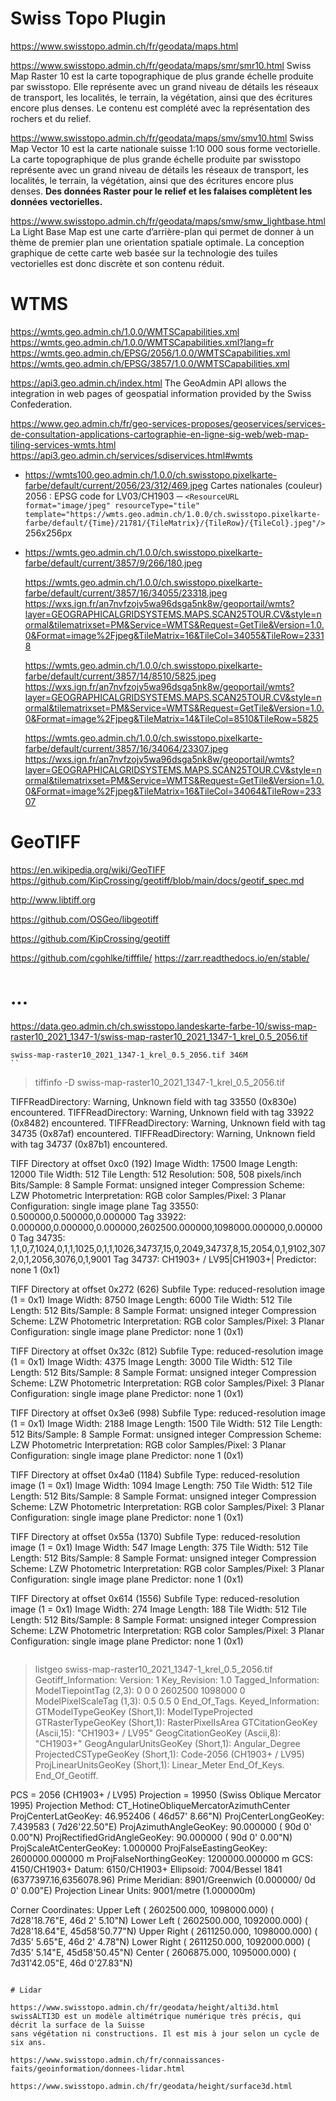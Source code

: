 # Swiss Topo Plugin

https://www.swisstopo.admin.ch/fr/geodata/maps.html

https://www.swisstopo.admin.ch/fr/geodata/maps/smr/smr10.html
Swiss Map Raster 10 est la carte topographique de plus grande échelle produite par swisstopo. Elle
représente avec un grand niveau de détails les réseaux de transport, les localités, le terrain, la
végétation, ainsi que des écritures encore plus denses. Le contenu est complété avec la
représentation des rochers et du relief.

https://www.swisstopo.admin.ch/fr/geodata/maps/smv/smv10.html
Swiss Map Vector 10 est la carte nationale suisse 1:10 000 sous forme vectorielle. La carte
topographique de plus grande échelle produite par swisstopo représente avec un grand niveau de
détails les réseaux de transport, les localités, le terrain, la végétation, ainsi que des écritures
encore plus denses. **Des données Raster pour le relief et les falaises complètent les données
vectorielles.**

https://www.swisstopo.admin.ch/fr/geodata/maps/smw/smw_lightbase.html
La Light Base Map est une carte d’arrière-plan qui permet de donner à un thème de premier plan une
orientation spatiale optimale. La conception graphique de cette carte web basée sur la technologie
des tuiles vectorielles est donc discrète et son contenu réduit.

# WTMS

https://wmts.geo.admin.ch/1.0.0/WMTSCapabilities.xml
https://wmts.geo.admin.ch/1.0.0/WMTSCapabilities.xml?lang=fr
https://wmts.geo.admin.ch/EPSG/2056/1.0.0/WMTSCapabilities.xml
https://wmts.geo.admin.ch/EPSG/3857/1.0.0/WMTSCapabilities.xml

https://api3.geo.admin.ch/index.html
The GeoAdmin API allows the integration in web pages of geospatial information provided by the Swiss Confederation.

https://www.geo.admin.ch/fr/geo-services-proposes/geoservices/services-de-consultation-applications-cartographie-en-ligne-sig-web/web-map-tiling-services-wmts.html
https://api3.geo.admin.ch/services/sdiservices.html#wmts

* https://wmts100.geo.admin.ch/1.0.0/ch.swisstopo.pixelkarte-farbe/default/current/2056/23/312/469.jpeg
  Cartes nationales (couleur)
  2056 : EPSG code for LV03/CH1903
─ `<ResourceURL format="image/jpeg" resourceType="tile" template="https://wmts.geo.admin.ch/1.0.0/ch.swisstopo.pixelkarte-farbe/default/{Time}/21781/{TileMatrix}/{TileRow}/{TileCol}.jpeg"/>`
  256x256px
* https://wmts.geo.admin.ch/1.0.0/ch.swisstopo.pixelkarte-farbe/default/current/3857/9/266/180.jpeg

  https://wmts.geo.admin.ch/1.0.0/ch.swisstopo.pixelkarte-farbe/default/current/3857/16/34055/23318.jpeg
  https://wxs.ign.fr/an7nvfzojv5wa96dsga5nk8w/geoportail/wmts?layer=GEOGRAPHICALGRIDSYSTEMS.MAPS.SCAN25TOUR.CV&style=normal&tilematrixset=PM&Service=WMTS&Request=GetTile&Version=1.0.0&Format=image%2Fjpeg&TileMatrix=16&TileCol=34055&TileRow=23318

  https://wmts.geo.admin.ch/1.0.0/ch.swisstopo.pixelkarte-farbe/default/current/3857/14/8510/5825.jpeg
  https://wxs.ign.fr/an7nvfzojv5wa96dsga5nk8w/geoportail/wmts?layer=GEOGRAPHICALGRIDSYSTEMS.MAPS.SCAN25TOUR.CV&style=normal&tilematrixset=PM&Service=WMTS&Request=GetTile&Version=1.0.0&Format=image%2Fjpeg&TileMatrix=14&TileCol=8510&TileRow=5825
  
  https://wmts.geo.admin.ch/1.0.0/ch.swisstopo.pixelkarte-farbe/default/current/3857/16/34064/23307.jpeg
  https://wxs.ign.fr/an7nvfzojv5wa96dsga5nk8w/geoportail/wmts?layer=GEOGRAPHICALGRIDSYSTEMS.MAPS.SCAN25TOUR.CV&style=normal&tilematrixset=PM&Service=WMTS&Request=GetTile&Version=1.0.0&Format=image%2Fjpeg&TileMatrix=16&TileCol=34064&TileRow=23307

# GeoTIFF

https://en.wikipedia.org/wiki/GeoTIFF
https://github.com/KipCrossing/geotiff/blob/main/docs/geotif_spec.md

http://www.libtiff.org

https://github.com/OSGeo/libgeotiff

https://github.com/KipCrossing/geotiff

https://github.com/cgohlke/tifffile/
https://zarr.readthedocs.io/en/stable/

# ...

https://data.geo.admin.ch/ch.swisstopo.landeskarte-farbe-10/swiss-map-raster10_2021_1347-1/swiss-map-raster10_2021_1347-1_krel_0.5_2056.tif

```
swiss-map-raster10_2021_1347-1_krel_0.5_2056.tif 346M
``

```
>tiffinfo -D swiss-map-raster10_2021_1347-1_krel_0.5_2056.tif

TIFFReadDirectory: Warning, Unknown field with tag 33550 (0x830e) encountered.
TIFFReadDirectory: Warning, Unknown field with tag 33922 (0x8482) encountered.
TIFFReadDirectory: Warning, Unknown field with tag 34735 (0x87af) encountered.
TIFFReadDirectory: Warning, Unknown field with tag 34737 (0x87b1) encountered.

TIFF Directory at offset 0xc0 (192)
  Image Width: 17500 Image Length: 12000
  Tile Width: 512 Tile Length: 512
  Resolution: 508, 508 pixels/inch
  Bits/Sample: 8
  Sample Format: unsigned integer
  Compression Scheme: LZW
  Photometric Interpretation: RGB color
  Samples/Pixel: 3
  Planar Configuration: single image plane
  Tag 33550: 0.500000,0.500000,0.000000
  Tag 33922: 0.000000,0.000000,0.000000,2602500.000000,1098000.000000,0.000000
  Tag 34735: 1,1,0,7,1024,0,1,1,1025,0,1,1,1026,34737,15,0,2049,34737,8,15,2054,0,1,9102,3072,0,1,2056,3076,0,1,9001
  Tag 34737: CH1903+ / LV95|CH1903+|
  Predictor: none 1 (0x1)

TIFF Directory at offset 0x272 (626)
  Subfile Type: reduced-resolution image (1 = 0x1)
  Image Width: 8750 Image Length: 6000
  Tile Width: 512 Tile Length: 512
  Bits/Sample: 8
  Sample Format: unsigned integer
  Compression Scheme: LZW
  Photometric Interpretation: RGB color
  Samples/Pixel: 3
  Planar Configuration: single image plane
  Predictor: none 1 (0x1)

TIFF Directory at offset 0x32c (812)
  Subfile Type: reduced-resolution image (1 = 0x1)
  Image Width: 4375 Image Length: 3000
  Tile Width: 512 Tile Length: 512
  Bits/Sample: 8
  Sample Format: unsigned integer
  Compression Scheme: LZW
  Photometric Interpretation: RGB color
  Samples/Pixel: 3
  Planar Configuration: single image plane
  Predictor: none 1 (0x1)

TIFF Directory at offset 0x3e6 (998)
  Subfile Type: reduced-resolution image (1 = 0x1)
  Image Width: 2188 Image Length: 1500
  Tile Width: 512 Tile Length: 512
  Bits/Sample: 8
  Sample Format: unsigned integer
  Compression Scheme: LZW
  Photometric Interpretation: RGB color
  Samples/Pixel: 3
  Planar Configuration: single image plane
  Predictor: none 1 (0x1)

TIFF Directory at offset 0x4a0 (1184)
  Subfile Type: reduced-resolution image (1 = 0x1)
  Image Width: 1094 Image Length: 750
  Tile Width: 512 Tile Length: 512
  Bits/Sample: 8
  Sample Format: unsigned integer
  Compression Scheme: LZW
  Photometric Interpretation: RGB color
  Samples/Pixel: 3
  Planar Configuration: single image plane
  Predictor: none 1 (0x1)

TIFF Directory at offset 0x55a (1370)
  Subfile Type: reduced-resolution image (1 = 0x1)
  Image Width: 547 Image Length: 375
  Tile Width: 512 Tile Length: 512
  Bits/Sample: 8
  Sample Format: unsigned integer
  Compression Scheme: LZW
  Photometric Interpretation: RGB color
  Samples/Pixel: 3
  Planar Configuration: single image plane
  Predictor: none 1 (0x1)

TIFF Directory at offset 0x614 (1556)
  Subfile Type: reduced-resolution image (1 = 0x1)
  Image Width: 274 Image Length: 188
  Tile Width: 512 Tile Length: 512
  Bits/Sample: 8
  Sample Format: unsigned integer
  Compression Scheme: LZW
  Photometric Interpretation: RGB color
  Samples/Pixel: 3
  Planar Configuration: single image plane
  Predictor: none 1 (0x1)
```

```
> listgeo swiss-map-raster10_2021_1347-1_krel_0.5_2056.tif
Geotiff_Information:
   Version: 1
   Key_Revision: 1.0
   Tagged_Information:
      ModelTiepointTag (2,3):
         0                 0                 0
         2602500           1098000           0
      ModelPixelScaleTag (1,3):
         0.5               0.5               0
      End_Of_Tags.
   Keyed_Information:
      GTModelTypeGeoKey (Short,1): ModelTypeProjected
      GTRasterTypeGeoKey (Short,1): RasterPixelIsArea
      GTCitationGeoKey (Ascii,15): "CH1903+ / LV95"
      GeogCitationGeoKey (Ascii,8): "CH1903+"
      GeogAngularUnitsGeoKey (Short,1): Angular_Degree
      ProjectedCSTypeGeoKey (Short,1): Code-2056 (CH1903+ / LV95)
      ProjLinearUnitsGeoKey (Short,1): Linear_Meter
      End_Of_Keys.
   End_Of_Geotiff.

PCS = 2056 (CH1903+ / LV95)
Projection = 19950 (Swiss Oblique Mercator 1995)
Projection Method: CT_HotineObliqueMercatorAzimuthCenter
   ProjCenterLatGeoKey: 46.952406 ( 46d57' 8.66"N)
   ProjCenterLongGeoKey: 7.439583 (  7d26'22.50"E)
   ProjAzimuthAngleGeoKey: 90.000000 ( 90d 0' 0.00"N)
   ProjRectifiedGridAngleGeoKey: 90.000000 ( 90d 0' 0.00"N)
   ProjScaleAtCenterGeoKey: 1.000000
   ProjFalseEastingGeoKey: 2600000.000000 m
   ProjFalseNorthingGeoKey: 1200000.000000 m
GCS: 4150/CH1903+
Datum: 6150/CH1903+
Ellipsoid: 7004/Bessel 1841 (6377397.16,6356078.96)
Prime Meridian: 8901/Greenwich (0.000000/  0d 0' 0.00"E)
Projection Linear Units: 9001/metre (1.000000m)

Corner Coordinates:
Upper Left    ( 2602500.000, 1098000.000)  (  7d28'18.76"E, 46d 2' 5.10"N)
Lower Left    ( 2602500.000, 1092000.000)  (  7d28'18.64"E, 45d58'50.77"N)
Upper Right   ( 2611250.000, 1098000.000)  (  7d35' 5.65"E, 46d 2' 4.78"N)
Lower Right   ( 2611250.000, 1092000.000)  (  7d35' 5.14"E, 45d58'50.45"N)
Center        ( 2606875.000, 1095000.000)  (  7d31'42.05"E, 46d 0'27.83"N)
```

# Lidar

https://www.swisstopo.admin.ch/fr/geodata/height/alti3d.html
swissALTI3D est un modèle altimétrique numérique très précis, qui décrit la surface de la Suisse
sans végétation ni constructions. Il est mis à jour selon un cycle de six ans.

https://www.swisstopo.admin.ch/fr/connaissances-faits/geoinformation/donnees-lidar.html

https://www.swisstopo.admin.ch/fr/geodata/height/surface3d.html

